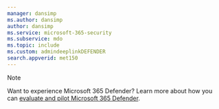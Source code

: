 ```yaml
---
manager: dansimp
ms.author: dansimp
author: dansimp
ms.service: microsoft-365-security
ms.subservice: mdo
ms.topic: include
ms.custom: admindeeplinkDEFENDER
search.appverid: met150
---
```


> [!NOTE]
> Want to experience Microsoft 365 Defender? Learn more about how you can [evaluate and pilot Microsoft 365 Defender](/microsoft-365/security/defender/eval-overview?ocid=cx-docs-MTPtriallab).
